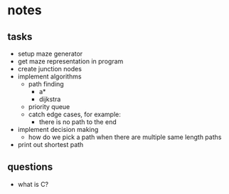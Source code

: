# notes

## tasks

- setup maze generator
- get maze representation in program
- create junction nodes
- implement algorithms
    - path finding
        - a*
        - dijkstra
    - priority queue
    - catch edge cases, for example:
        - there is no path to the end
- implement decision making
    - how do we pick a path when there are multiple same length paths
- print out shortest path

## questions

- what is C?
